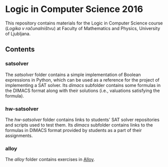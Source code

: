 # Logic in Computer Science 2016

This repository contains materials for the Logic in Computer Science course (*Logika v računalništvu*) at Faculty of Mathematics and Physics, University of Ljubljana.

## Contents

### satsolver

The *satsolver* folder contains a simple implementation of Boolean expressions in Python, which can be used as a reference for the project of implementing a SAT solver.
Its *dimacs* subfolder contains some formulas in the DIMACS format along with their solutions (i.e., valuations satisfying the formula).

### hw-satsolver

The *hw-satsolver* folder contains links to students' SAT solver repositories and scripts used to test them.
Its *dimacs* subfolder contains links to the formulas in DIMACS format provided by students as a part of their assignments.

### alloy

The *alloy* folder contains exercises in [Alloy](http://alloy.mit.edu/alloy/).
